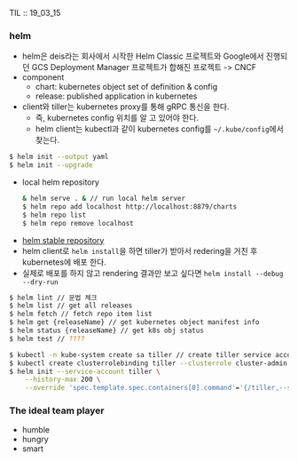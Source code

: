 TIL :: 19_03_15

### helm
- helm은 deis라는 회사에서 시작한 Helm Classic 프로젝트와 Google에서 진행되던 GCS Deployment Manager 프로젝트가 합해진 프로젝트 -> CNCF
- component
  - chart: kubernetes object set of definition & config
  - release: published application in kubernetes
- client와 tiller는 kubernetes proxy를 통해 gRPC 통신을 한다.
  - 즉, kubernetes config 위치를 알 고 있어야 한다.
  - helm client는 kubectl과 같이 kubernetes config를 ```~/.kube/config```에서 찾는다.

```bash
$ helm init --output yaml
$ helm init --upgrade
```

- local helm repository
  ```bash
  & helm serve . & // run local helm server
  $ helm repo add localhost http://localhost:8879/charts
  $ helm repo list
  $ helm repo remove localhost
  ```
- [helm stable repository](https://github.com/helm/charts/tree/master/stable)
- helm client로 ```helm install```을 하면 tiller가 받아서 redering을 거친 후 kubernetes에 배포 한다.
- 실제로 배포를 하지 않고 rendering 결과만 보고 싶다면 ```helm install --debug --dry-run```
```bash
$ helm lint // 문법 체크
$ helm list // get all releases
$ helm fetch // fetch repo item list
$ helm get {releaseName} // get kubernetes object manifest info
$ helm status {releaseName} // get k8s obj status
$ helm test // ????
```

```bash
$ kubectl -n kube-system create sa tiller // create tiller service account
$ kubectl create clusterrolebinding tiller --clusterrole cluster-admin --serviceaccount=kube-system:tiller // bind cluster-admin role to tiller
$ helm init --service-account tiller \
    --history-max 200 \
    --override 'spec.template.spec.containers[0].command'='{/tiller,--storage=secret}'
```

### The ideal team player
- humble
- hungry
- smart